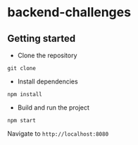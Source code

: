 # backend-challenges

## Getting started
- Clone the repository
```
git clone  
```
- Install dependencies
```
npm install
```
- Build and run the project
```
npm start
```
  Navigate to `http://localhost:8080`